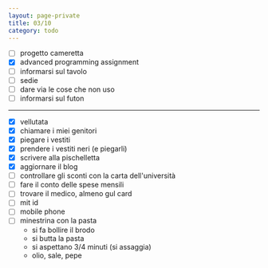 ```yaml
--- 
layout: page-private
title: 03/10
category: todo
---
```


- [ ] progetto cameretta
- [x] advanced programming assignment
- [ ] informarsi sul tavolo
- [ ] sedie
- [ ] dare via le cose che non uso
- [ ] informarsi sul futon
---

- [x] vellutata
- [x] chiamare i miei genitori
- [x] piegare i vestiti
- [x] prendere i vestiti neri (e piegarli)
- [x] scrivere alla pischelletta
- [x] aggiornare il blog
- [ ] controllare gli sconti con la carta dell'università
- [ ] fare il conto delle spese mensili
- [ ] trovare il medico, almeno gul card
- [ ] mit id
- [ ] mobile phone
- [ ] minestrina con la pasta
    - si fa bollire il brodo
    - si butta la pasta
    - si aspettano 3/4 minuti (si assaggia)
    - olio, sale, pepe
